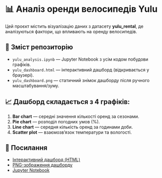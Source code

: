 # 📊 Аналіз оренди велосипедів Yulu

Цей проєкт містить візуалізацію даних з датасету **yulu_rental**, де аналізуються фактори, що впливають на оренду велосипедів.  

## 🔹 Зміст репозиторію
- `yulu_analysis.ipynb` — Jupyter Notebook з усім кодом побудови графіків.  
- `yulu_dashboard.html` — інтерактивний дашборд (відкривається у браузері).  
- `yulu_dashboard.png` — статичний знімок дашборду після ручного масштабування/зуму.  

## 📈 Дашборд складається з 4 графіків:
1. **Bar chart** — середні значення кількості оренд за сезонами.  
2. **Pie chart** — розподіл погодних умов (%).  
3. **Line chart** — середня кількість оренд за годинами доби.  
4. **Scatter plot** — взаємозв’язок температури та вологості.  

## 🔗 Посилання
- [Інтерактивний дашборд (HTML)](./yulu_dashboard.html)  
- [PNG-зображення дашборду](./yulu_dashboard.png)  
- [Jupyter Notebook](./yulu_analysis.ipynb)  
